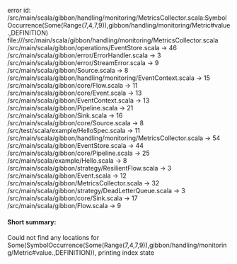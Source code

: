 error id: <WORKSPACE>/src/main/scala/gibbon/handling/monitoring/MetricsCollector.scala:SymbolOccurrence(Some(Range(7,4,7,9)),gibbon/handling/monitoring/Metric#value.,DEFINITION)
file://<WORKSPACE>/src/main/scala/gibbon/handling/monitoring/MetricsCollector.scala
<WORKSPACE>/src/main/scala/gibbon/operations/EventStore.scala -> 46
<WORKSPACE>/src/main/scala/gibbon/error/ErrorHandler.scala -> 3
<WORKSPACE>/src/main/scala/gibbon/error/StreamError.scala -> 9
<WORKSPACE>/src/main/scala/gibbon/Source.scala -> 8
<WORKSPACE>/src/main/scala/gibbon/handling/monitoring/EventContext.scala -> 15
<WORKSPACE>/src/main/scala/gibbon/core/Flow.scala -> 11
<WORKSPACE>/src/main/scala/gibbon/core/Event.scala -> 13
<WORKSPACE>/src/main/scala/gibbon/EventContext.scala -> 13
<WORKSPACE>/src/main/scala/gibbon/Pipeline.scala -> 21
<WORKSPACE>/src/main/scala/gibbon/Sink.scala -> 16
<WORKSPACE>/src/main/scala/gibbon/core/Source.scala -> 8
<WORKSPACE>/src/test/scala/example/HelloSpec.scala -> 11
<WORKSPACE>/src/main/scala/gibbon/handling/monitoring/MetricsCollector.scala -> 54
<WORKSPACE>/src/main/scala/gibbon/EventStore.scala -> 44
<WORKSPACE>/src/main/scala/gibbon/core/Pipeline.scala -> 25
<WORKSPACE>/src/main/scala/example/Hello.scala -> 8
<WORKSPACE>/src/main/scala/gibbon/strategy/ResilientFlow.scala -> 3
<WORKSPACE>/src/main/scala/gibbon/Event.scala -> 12
<WORKSPACE>/src/main/scala/gibbon/MetricsCollector.scala -> 32
<WORKSPACE>/src/main/scala/gibbon/strategy/DeadLetterQueue.scala -> 3
<WORKSPACE>/src/main/scala/gibbon/core/Sink.scala -> 17
<WORKSPACE>/src/main/scala/gibbon/Flow.scala -> 9
#### Short summary: 

Could not find any locations for Some(SymbolOccurrence(Some(Range(7,4,7,9)),gibbon/handling/monitoring/Metric#value.,DEFINITION)), printing index state